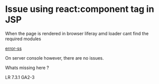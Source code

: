 # Issue using react:component tag in JSP

When the page is rendered in browser liferay amd loader cant find the required modules

[error-ss](/error.png)

On server console however, there are no issues.

Whats missing here ?

LR 7.3.1 GA2-3 
